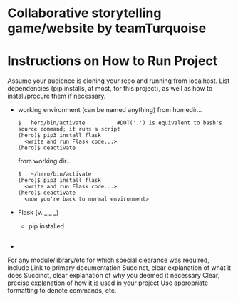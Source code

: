 # Collaborative storytelling game/website by teamTurquoise

# Instructions on How to Run Project 

Assume your audience is cloning your repo and running from localhost.
List dependencies (pip installs, at most, for this project), as well as how to install/procure them if necessary.
  - working environment (can be named anything)
        from homedir...

    ```$ python3 -m venv hero         #hero can be anything
    $ . hero/bin/activate          #DOT('.') is equivalent to bash's source command; it runs a script
    (hero)$ pip3 install flask
      <write and run Flask code...>
    (hero)$ deactivate
     ```
    from working dir...

    ```
    $ . ~/hero/bin/activate
    (hero)$ pip3 install flask
      <write and run Flask code...>
    (hero)$ deactivate
      <now you're back to normal environment>
     ```
  - Flask (v. _ _ _)
    - pip installed
      ```(hero)$ pip3 install flask
        ```
  - 
For any module/library/etc for which special clearance was required, include
Link to primary documentation
Succinct, clear explanation of what it does
Succinct, clear explanation of why you deemed it necessary
Clear, precise explanation of how it is used in your project
Use appropriate formatting to denote commands, etc.

